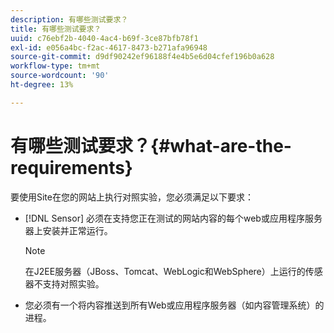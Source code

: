 ```yaml
---
description: 有哪些测试要求？
title: 有哪些测试要求？
uuid: c76ebf2b-4040-4ac4-b69f-3ce87bfb78f1
exl-id: e056a4bc-f2ac-4617-8473-b271afa96948
source-git-commit: d9df90242ef96188f4e4b5e6d04cfef196b0a628
workflow-type: tm+mt
source-wordcount: '90'
ht-degree: 13%

---
```


# 有哪些测试要求？{#what-are-the-requirements}

要使用Site在您的网站上执行对照实验，您必须满足以下要求：

* [!DNL Sensor] 必须在支持您正在测试的网站内容的每个web或应用程序服务器上安装并正常运行。

   >[!NOTE]
   >
   >在J2EE服务器（JBoss、Tomcat、WebLogic和WebSphere）上运行的传感器不支持对照实验。

* 您必须有一个将内容推送到所有Web或应用程序服务器（如内容管理系统）的进程。
